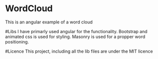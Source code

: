 # WordCloud
This is an angular example of a word cloud

#Libs
I have primarly used angular for the functionality. 
Bootstrap and animated css is used for styling.
Masonry is used for a propper word positioning.

#Licence
This project, including all the lib files are under the MIT licence
